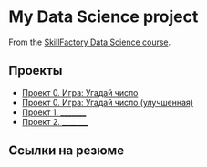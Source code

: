 # My Data Science project

From the [SkillFactory Data Science course](https://scillfactory.ru/data-scientist).

## Проекты

* [Проект 0. Игра: Угадай число](https://github.com/Zhmih88/Training/tree/main/project_00)
* [Проект 0. Игра: Угадай число (улучшенная)](https://github.com/Zhmih88/Training/tree/main/project_01)
* [Проект 1. _______](___)
* [Проект 2. _______](___)

## Ссылки на резюме